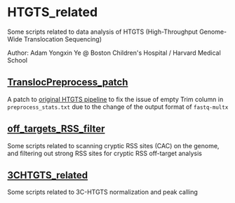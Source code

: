 # HTGTS_related

Some scripts related to data analysis of HTGTS (High-Throughput Genome-Wide Translocation Sequencing)

Author: Adam Yongxin Ye @ Boston Children's Hospital / Harvard Medical School


## [TranslocPreprocess_patch](https://github.com/Yyx2626/HTGTS_related/tree/master/TranslocPreprocess_patch)

A patch to [original HTGTS pipeline](https://robinmeyers.github.io/transloc_pipeline/) to fix the issue of empty Trim column in `preprocess_stats.txt` due to the change of the output format of `fastq-multx`


## [off_targets_RSS_filter](https://github.com/Yyx2626/HTGTS_related/tree/master/off_targets_RSS_filter)

Some scripts related to scanning cryptic RSS sites (CAC) on the genome, and filtering out strong RSS sites for cryptic RSS off-target analysis


## [3CHTGTS_related](https://github.com/Yyx2626/HTGTS_related/tree/master/3CHTGTS_related)

Some scripts related to 3C-HTGTS normalization and peak calling

